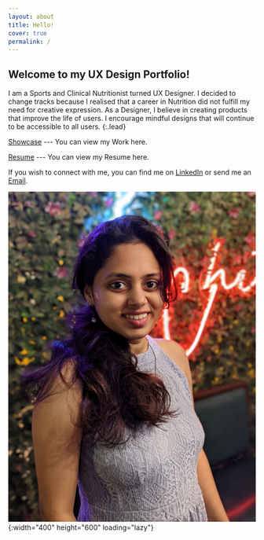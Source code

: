 ```yaml
---
layout: about
title: Hello!
cover: true
permalink: /
---
```

## Welcome to my UX Design Portfolio!

I am a Sports and Clinical Nutritionist turned UX Designer. I decided to change tracks because I realised that a career in Nutrition did not fulfill my need for creative expression. As a Designer, I believe in creating products that improve the life of users. I encourage mindful designs that will continue to be accessible to all users.
{:.lead}

[Showcase](/showcase/) --- You can view my Work here.

[Resume](/resume/) --- You can view my Resume here.

If you wish to connect with me, you can find me on [LinkedIn] or send me an [Email].

![chinu_dp](/img_repo/5703ccae-fa82-423e-a2d3-a37074fc3e67.JPG){:width="400" height="600" loading="lazy"}

[linkedin]: https://www.linkedin.com/in/chiranjivee-joshi-0335931ab/
[email]: mailto:chiranjiveejoshi0206@gmail.com
